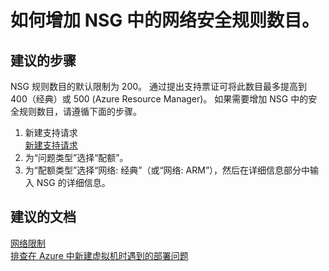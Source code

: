 <properties
    pageTitle="I need to increase the number of Network Security rules in my NSG"
    description="如何增加 NSG 中的网络安全规则数目"
    service="microsoft.network"
    resource="networksecuritygroups"
    authors="radwiv"
    displayOrder="2"
    selfHelpType="resource"
    supportTopicIds=""
    resourceTags=""
    productPesIds=""
    cloudEnvironments="public"
/>


# 如何增加 NSG 中的网络安全规则数目。

## **建议的步骤**
NSG 规则数目的默认限制为 200。 通过提出支持票证可将此数目最多提高到 400（经典）或 500 (Azure Resource Manager)。 如果需要增加 NSG 中的安全规则数目，请遵循下面的步骤。<br>

1. 新建支持请求<br>
[新建支持请求](data-blade:Microsoft_Azure_Support.NewSupportRequestBlade)
2. 为“问题类型”选择“配额”。<br>
3. 为“配额类型”选择“网络: 经典”（或“网络: ARM”），然后在详细信息部分中输入 NSG 的详细信息。<br>

## **建议的文档**

[网络限制](https://azure.microsoft.com/documentation/articles/azure-subscription-service-limits/#networking-limits)<br>
[排查在 Azure 中新建虚拟机时遇到的部署问题](https://azure.microsoft.com/documentation/articles/virtual-machines-allocation-failure/#error-string-lookup)


<!--HONumber=Oct16_HO2-->


